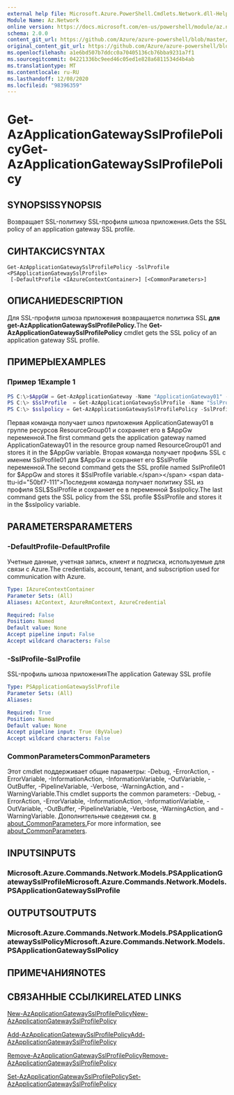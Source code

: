 ```yaml
---
external help file: Microsoft.Azure.PowerShell.Cmdlets.Network.dll-Help.xml
Module Name: Az.Network
online version: https://docs.microsoft.com/en-us/powershell/module/az.network/get-azapplicationgatewaysslprofilepolicy
schema: 2.0.0
content_git_url: https://github.com/Azure/azure-powershell/blob/master/src/Network/Network/help/Get-AzApplicationGatewaySslProfilePolicy.md
original_content_git_url: https://github.com/Azure/azure-powershell/blob/master/src/Network/Network/help/Get-AzApplicationGatewaySslProfilePolicy.md
ms.openlocfilehash: a1e6bd507b7ddcc0a70405136cb76bba9231a7f1
ms.sourcegitcommit: 04221336bc9eed46c05ed1e828a6811534d4b4ab
ms.translationtype: MT
ms.contentlocale: ru-RU
ms.lasthandoff: 12/08/2020
ms.locfileid: "98396359"
---
```

# <span data-ttu-id="50bf7-101">Get-AzApplicationGatewaySslProfilePolicy</span><span class="sxs-lookup"><span data-stu-id="50bf7-101">Get-AzApplicationGatewaySslProfilePolicy</span></span>

## <span data-ttu-id="50bf7-102">SYNOPSIS</span><span class="sxs-lookup"><span data-stu-id="50bf7-102">SYNOPSIS</span></span>
<span data-ttu-id="50bf7-103">Возвращает SSL-политику SSL-профиля шлюза приложения.</span><span class="sxs-lookup"><span data-stu-id="50bf7-103">Gets the SSL policy of an application gateway SSL profile.</span></span>

## <span data-ttu-id="50bf7-104">СИНТАКСИС</span><span class="sxs-lookup"><span data-stu-id="50bf7-104">SYNTAX</span></span>

```
Get-AzApplicationGatewaySslProfilePolicy -SslProfile <PSApplicationGatewaySslProfile>
 [-DefaultProfile <IAzureContextContainer>] [<CommonParameters>]
```

## <span data-ttu-id="50bf7-105">ОПИСАНИЕ</span><span class="sxs-lookup"><span data-stu-id="50bf7-105">DESCRIPTION</span></span>
<span data-ttu-id="50bf7-106">Для SSL-профиля шлюза приложения возвращается политика SSL **для get-AzApplicationGatewaySslProfilePolicy.**</span><span class="sxs-lookup"><span data-stu-id="50bf7-106">The **Get-AzApplicationGatewaySslProfilePolicy** cmdlet gets the SSL policy of an application gateway SSL profile.</span></span>

## <span data-ttu-id="50bf7-107">ПРИМЕРЫ</span><span class="sxs-lookup"><span data-stu-id="50bf7-107">EXAMPLES</span></span>

### <span data-ttu-id="50bf7-108">Пример 1</span><span class="sxs-lookup"><span data-stu-id="50bf7-108">Example 1</span></span>
```powershell
PS C:\>$AppGW = Get-AzApplicationGateway -Name "ApplicationGateway01" -ResourceGroupName "ResourceGroup01"
PS C:\> $SslProfile  = Get-AzApplicationGatewaySslProfile -Name "SslProfile01" -ApplicationGateway $AppGw
PS C:\> $sslpolicy = Get-AzApplicationGatewaySslProfilePolicy -SslProfile $SslProfile
```

<span data-ttu-id="50bf7-109">Первая команда получает шлюз приложения ApplicationGateway01 в группе ресурсов ResourceGroup01 и сохраняет его в $AppGw переменной.</span><span class="sxs-lookup"><span data-stu-id="50bf7-109">The first command gets the application gateway named ApplicationGateway01 in the resource group named ResourceGroup01 and stores it in the $AppGw variable.</span></span> <span data-ttu-id="50bf7-110">Вторая команда получает профиль SSL с именем SslProfile01 для $AppGw и сохраняет его $SslProfile переменной.</span><span class="sxs-lookup"><span data-stu-id="50bf7-110">The second command gets the SSL profile named SslProfile01 for $AppGw and stores it $SslProfile variable.</span></span> <span data-ttu-id="50bf7-111">Последняя команда получает политику SSL из профиля SSL$SslProfile и сохраняет ее в переменной $sslpolicy.</span><span class="sxs-lookup"><span data-stu-id="50bf7-111">The last command gets the SSL policy from the SSL profile $SslProfile and stores it in the $sslpolicy variable.</span></span>

## <span data-ttu-id="50bf7-112">PARAMETERS</span><span class="sxs-lookup"><span data-stu-id="50bf7-112">PARAMETERS</span></span>

### <span data-ttu-id="50bf7-113">-DefaultProfile</span><span class="sxs-lookup"><span data-stu-id="50bf7-113">-DefaultProfile</span></span>
<span data-ttu-id="50bf7-114">Учетные данные, учетная запись, клиент и подписка, используемые для связи с Azure.</span><span class="sxs-lookup"><span data-stu-id="50bf7-114">The credentials, account, tenant, and subscription used for communication with Azure.</span></span>

```yaml
Type: IAzureContextContainer
Parameter Sets: (All)
Aliases: AzContext, AzureRmContext, AzureCredential

Required: False
Position: Named
Default value: None
Accept pipeline input: False
Accept wildcard characters: False
```

### <span data-ttu-id="50bf7-115">-SslProfile</span><span class="sxs-lookup"><span data-stu-id="50bf7-115">-SslProfile</span></span>
<span data-ttu-id="50bf7-116">SSL-профиль шлюза приложения</span><span class="sxs-lookup"><span data-stu-id="50bf7-116">The application Gateway SSL profile</span></span>

```yaml
Type: PSApplicationGatewaySslProfile
Parameter Sets: (All)
Aliases:

Required: True
Position: Named
Default value: None
Accept pipeline input: True (ByValue)
Accept wildcard characters: False
```

### <span data-ttu-id="50bf7-117">CommonParameters</span><span class="sxs-lookup"><span data-stu-id="50bf7-117">CommonParameters</span></span>
<span data-ttu-id="50bf7-118">Этот cmdlet поддерживает общие параметры: -Debug, -ErrorAction, -ErrorVariable, -InformationAction, -InformationVariable, -OutVariable, -OutBuffer, -PipelineVariable, -Verbose, -WarningAction, and -WarningVariable.</span><span class="sxs-lookup"><span data-stu-id="50bf7-118">This cmdlet supports the common parameters: -Debug, -ErrorAction, -ErrorVariable, -InformationAction, -InformationVariable, -OutVariable, -OutBuffer, -PipelineVariable, -Verbose, -WarningAction, and -WarningVariable.</span></span> <span data-ttu-id="50bf7-119">Дополнительные сведения см. [в about_CommonParameters.](http://go.microsoft.com/fwlink/?LinkID=113216)</span><span class="sxs-lookup"><span data-stu-id="50bf7-119">For more information, see [about_CommonParameters](http://go.microsoft.com/fwlink/?LinkID=113216).</span></span>

## <span data-ttu-id="50bf7-120">INPUTS</span><span class="sxs-lookup"><span data-stu-id="50bf7-120">INPUTS</span></span>

### <span data-ttu-id="50bf7-121">Microsoft.Azure.Commands.Network.Models.PSApplicationGatewaySslProfile</span><span class="sxs-lookup"><span data-stu-id="50bf7-121">Microsoft.Azure.Commands.Network.Models.PSApplicationGatewaySslProfile</span></span>

## <span data-ttu-id="50bf7-122">OUTPUTS</span><span class="sxs-lookup"><span data-stu-id="50bf7-122">OUTPUTS</span></span>

### <span data-ttu-id="50bf7-123">Microsoft.Azure.Commands.Network.Models.PSApplicationGatewaySslPolicy</span><span class="sxs-lookup"><span data-stu-id="50bf7-123">Microsoft.Azure.Commands.Network.Models.PSApplicationGatewaySslPolicy</span></span>

## <span data-ttu-id="50bf7-124">ПРИМЕЧАНИЯ</span><span class="sxs-lookup"><span data-stu-id="50bf7-124">NOTES</span></span>

## <span data-ttu-id="50bf7-125">СВЯЗАННЫЕ ССЫЛКИ</span><span class="sxs-lookup"><span data-stu-id="50bf7-125">RELATED LINKS</span></span>

[<span data-ttu-id="50bf7-126">New-AzApplicationGatewaySslProfilePolicy</span><span class="sxs-lookup"><span data-stu-id="50bf7-126">New-AzApplicationGatewaySslProfilePolicy</span></span>](./New-AzApplicationGatewaySslProfilePolicy.md)

[<span data-ttu-id="50bf7-127">Add-AzApplicationGatewaySslProfilePolicy</span><span class="sxs-lookup"><span data-stu-id="50bf7-127">Add-AzApplicationGatewaySslProfilePolicy</span></span>](./Add-AzApplicationGatewaySslProfilePolicy.md)

[<span data-ttu-id="50bf7-128">Remove-AzApplicationGatewaySslProfilePolicy</span><span class="sxs-lookup"><span data-stu-id="50bf7-128">Remove-AzApplicationGatewaySslProfilePolicy</span></span>](./Remove-AzApplicationGatewaySslProfilePolicy.md)

[<span data-ttu-id="50bf7-129">Set-AzApplicationGatewaySslProfilePolicy</span><span class="sxs-lookup"><span data-stu-id="50bf7-129">Set-AzApplicationGatewaySslProfilePolicy</span></span>](./Set-AzApplicationGatewaySslProfilePolicy.md)